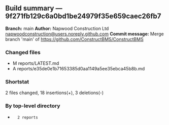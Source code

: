 ## Build summary — 9f271fb129c6a0bd1be24979f35e659caec26fb7

**Branch:** main **Author:** Napwood Construction Ltd <napwoodconstruction@users.noreply.github.com>
**Commit message:** Merge branch 'main' of https://github.com/ConstructBMS/ConstructBMS

### Changed files

- M reports/LATEST.md
- A reports/e35de0e1b71653385d0aa1149a5ee35ebca45b8b.md

### Shortstat

2 files changed, 18 insertions(+), 3 deletions(-)

### By top-level directory

-       2 reports
